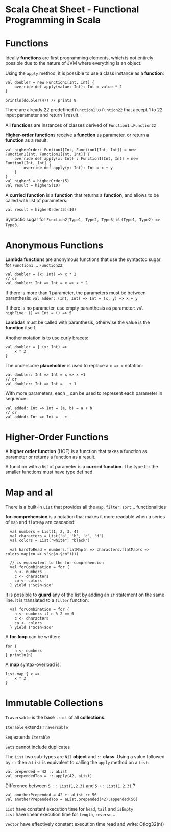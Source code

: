 # Scala Cheat Sheet - Functional Programming in Scala

Functions
=========

Ideally **function**s are first programming elements, which is not entirely possible due to the nature of JVM where everything is an object.

Using the `apply` method, it is possible to use a class instance as a **function**:
```
val doubler = new Function1[Int, Int] {
    override def apply(value: Int): Int = value * 2
}

println(doubler(4)) // prints 8
```

There are already 22 predefined ``Function1`` to ``Funtion22`` that accept 1 to 22 input parameter and return 1 result.

All **function**s are instances of classes derived of `Function1`...`Function22`

**Higher-order function**s receive a **function** as parameter, or return a **function** as a result:
```
val higherOrder: Funtion1[Int, Function1[Int, Int]] = new Function1[Int, Function1[Int, Int]] {
    override def apply(x: Int) : Function1[Int, Int] = new Funtion1[Int, Int] {
        override def apply(y: Int): Int = x + y
    }
}
val higher5 = higherOrder(5)
val result = higher5(10)
```

A **curried function** is a **function** that returns a **function**, and allows to be called with list of parameters:
```
val result = higherOrder(5)(10)
```

Syntactic sugar for `Function2[Type1, Type2, Type3]` is `(Type1, Type2) => Type3`.

Anonymous Functions
===================

**Lambda function**s are anonymous functions that use the syntactoc sugar for `Function1` ... `Function22`:
```
val doubler = (x: Int) => x * 2
// or
val doubler: Int => Int = x => x * 2
```

If there is more than 1 parameter, the parameters must be between paranthesis: `val adder: (Int, Int) => Int = (x, y) => x + y`

If there is no parameter, use empty paranthesis as parameter: `val highFive: () => Int = () => 5`

**Lambda**s must be called with paranthesis, otherwise the value is the **function** itself.

Another notation is to use curly braces:
```
val doubler = { (x: Int) =>
    x * 2
}
```

The underscore **placeholder** is used to replace a `x => x` notation:
```
val doubler: Int => Int = x => x +1
// or
val doubler: Int => Int = _ + 1
```

With more parameters, each `_` can be used to represent each parameter in sequence:
```
val added: Int => Int = (a, b) = a + b
// or
val added: Int => Int = _ + _
```

Higher-Order Functions
======================

A **higher order function** (HOF)  is a function that takes a function as parameter or returns a function as a result.

A function with a list of parameter is a **curried function**. The type for the smaller functions must have type defined.

Map and al
==========

There is a built-in `List` that provides all the `map`, `filter`, `sort`... functionalities

**for-comprehension** is a notation that makes it more readable when a series of `map` and `flatMap` are cascaded:
```
  val numbers = List(1, 2, 3, 4)
  val characters = List('a', 'b', 'c', 'd')
  val colors = List("white", "black")

  val hardToRead = numbers.flatMap(n => characters.flatMap(c => colors.map(co => s"$c$n-$co"))))

  // is equivalent to the for-comprehension
  val forCombination = for {
    n <- numbers
    c <- characters
    co <- colors
  } yield s"$c$n-$co"

```

It is possible to **guard** any of the list by adding an `if` statement on the same line. It is translated to a `filter` function:
```
  val forCombination = for {
    n <- numbers if n % 2 == 0
    c <- characters
    co <- colors
  } yield s"$c$n-$co"

```
A **for-loop** can be written:
```
for {
    n <- numbers
} println(n)
```
A **map** syntax-overload is:
```
list.map { x =>
    x * 2
}
```

Immutable Collections
=====================

`Traversable` is the base `trait` of all **collections**.

`Iterable` extends `Traversable`

`Seq` extends `Iterable`

`Set`s cannot include duplicates

The `List` two sub-types are `Nil` **object** and `::` **class**. Using a value followed by `::` then a `List` is equivalent to calling the `apply` method on a `List`:
```
val prepended = 42 :: aList
val prependedToo = ::.apply(42, aList)
```
Difference between `5 :: List(1,2,3)` and `5 +: List(1,2,3)` ?
```
val anotherPrepended = 42 +: aList :+ 56
val anotherPrependedToo = aList.prepended(42).appended(56)
```

`List` have constant execution time for `head`, `tail` and `isEmpty`  
`List` have linear execution time for `length`, `reverse`...  

`Vector` have effectively constant execution time  read and write: O(log32(n))


